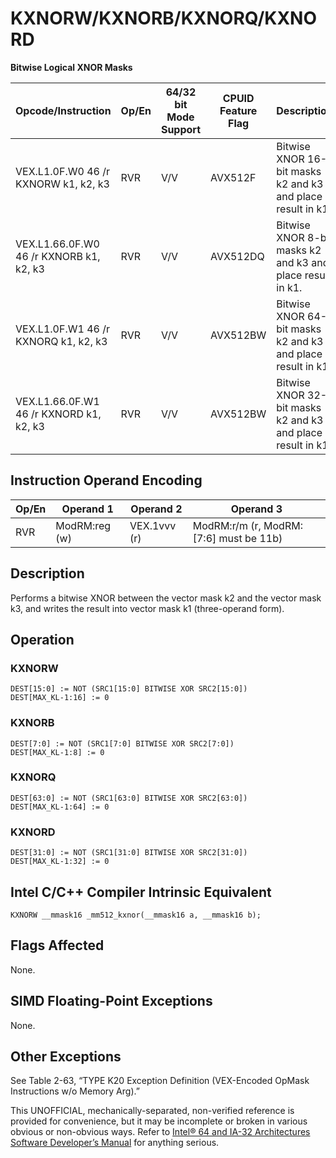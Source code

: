 # KXNORW/KXNORB/KXNORQ/KXNORD

**Bitwise Logical XNOR Masks**

| Opcode/Instruction                      | Op/En | 64/32 bit Mode Support | CPUID Feature Flag | Description                                                 |
| --------------------------------------- | ----- | ---------------------- | ------------------ | ----------------------------------------------------------- |
| VEX.L1.0F.W0 46 /r KXNORW k1, k2, k3    | RVR   | V/V                    | AVX512F            | Bitwise XNOR 16-bit masks k2 and k3 and place result in k1. |
| VEX.L1.66.0F.W0 46 /r KXNORB k1, k2, k3 | RVR   | V/V                    | AVX512DQ           | Bitwise XNOR 8-bit masks k2 and k3 and place result in k1.  |
| VEX.L1.0F.W1 46 /r KXNORQ k1, k2, k3    | RVR   | V/V                    | AVX512BW           | Bitwise XNOR 64-bit masks k2 and k3 and place result in k1. |
| VEX.L1.66.0F.W1 46 /r KXNORD k1, k2, k3 | RVR   | V/V                    | AVX512BW           | Bitwise XNOR 32-bit masks k2 and k3 and place result in k1. |

## Instruction Operand Encoding

| Op/En | Operand 1     | Operand 2    | Operand 3                              |
| ----- | ------------- | ------------ | -------------------------------------- |
| RVR   | ModRM:reg (w) | VEX.1vvv (r) | ModRM:r/m (r, ModRM:[7:6] must be 11b) |

## Description

Performs a bitwise XNOR between the vector mask k2 and the vector mask k3, and writes the result into vector mask k1 (three-operand form).

## Operation

### KXNORW

```
DEST[15:0] := NOT (SRC1[15:0] BITWISE XOR SRC2[15:0])
DEST[MAX_KL-1:16] := 0

```

### KXNORB

```
DEST[7:0] := NOT (SRC1[7:0] BITWISE XOR SRC2[7:0])
DEST[MAX_KL-1:8] := 0

```

### KXNORQ

```
DEST[63:0] := NOT (SRC1[63:0] BITWISE XOR SRC2[63:0])
DEST[MAX_KL-1:64] := 0

```

### KXNORD

```
DEST[31:0] := NOT (SRC1[31:0] BITWISE XOR SRC2[31:0])
DEST[MAX_KL-1:32] := 0

```

## Intel C/C++ Compiler Intrinsic Equivalent

```
KXNORW __mmask16 _mm512_kxnor(__mmask16 a, __mmask16 b);

```

## Flags Affected

None.

## SIMD Floating-Point Exceptions

None.

## Other Exceptions

See Table 2-63, “TYPE K20 Exception Definition (VEX-Encoded OpMask Instructions w/o Memory Arg).”

This UNOFFICIAL, mechanically-separated, non-verified reference is provided for convenience, but it may be
incomplete or broken in various obvious or non-obvious
ways. Refer to [Intel® 64 and IA-32 Architectures Software Developer’s Manual](https://software.intel.com/en-us/download/intel-64-and-ia-32-architectures-sdm-combined-volumes-1-2a-2b-2c-2d-3a-3b-3c-3d-and-4) for anything serious.
